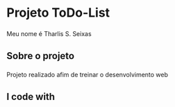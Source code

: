 <h1 align="left">Projeto ToDo-List</h1>

###

<p align="left">Meu nome é Tharlis S. Seixas</p>

###

<h2 align="left">Sobre o projeto</h2>

###

<p align="left">Projeto realizado afim de treinar o desenvolvimento web</p>

###

<h2 align="left">I code with</h2>

###


###